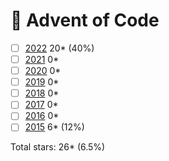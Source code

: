
# 🎄 Advent of Code

- [ ] [2022](./2022) 20\* (40%)
- [ ] [2021](./2021) 0\*
- [ ] [2020](./2020) 0\*
- [ ] [2019](./2019) 0\*
- [ ] [2018](./2018) 0\*
- [ ] [2017](./2017) 0\*
- [ ] [2016](./2016) 0\*  
- [ ] [2015](./2015) 6\* (12%)

Total stars: 26\* (6.5%)
